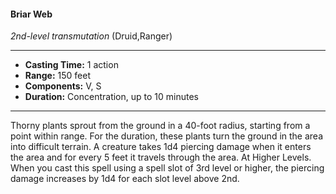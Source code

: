 #### Briar Web
*2nd-level transmutation* (Druid,Ranger)
___
- **Casting Time:** 1 action
- **Range:** 150 feet
- **Components:** V, S
- **Duration:** Concentration, up to 10 minutes
---
Thorny plants sprout from the ground in a 40-foot
radius, starting from a point within range. For the
duration, these plants turn the ground in the area
into difficult terrain. A creature takes 1d4 piercing
damage when it enters the area and for every 5 feet
it travels through the area.
At Higher Levels. When you cast this spell using
a spell slot of 3rd level or higher, the piercing
damage increases by 1d4 for each slot level above
2nd.
